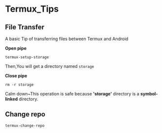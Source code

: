 # Termux_Tips

## File Transfer
A basic Tip of transferring files between Termux and Android

**Open pipe**
```
termux-setup-storage
```
Then,You will get a directory named `storage`

**Close pipe**
```
rm -r storage
```
Calm down~This operation is safe because __'storage'__ directory is a __symbol-linked__ directory.

## Change repo

```
termux-change-repo
```